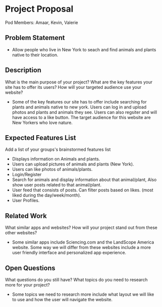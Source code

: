 # Project Proposal

Pod Members: Amaar, Kevin, Valerie

## Problem Statement

- Allow people who live in New York to seach and find animals and plants native to their location.

## Description

What is the main purpose of your project? What are the key features your site has to offer its users? How will your targeted audience use your website?
- Some of the key features our site has to offer include searching for plants and animals native to new york. Users can log in and upload photos and plants and animals they see. Users can also regsiter and will have access to a like button. The target audience for this website are New Yorkers who love nature. 

## Expected Features List

Add a list of your groups's brainstormed features list
- Displays information on Animals and plants.
- Users can upload pictures of animals and plants (New York).
- Users can like photos of animals/plants.
- Login/Register
- Search for animals and display information about that animal/plant, Also show user posts related to that animal/plant.
- User feed that consists of posts. Can filter posts based on likes. (most liked during the day/week/month).
- User Profiles.


## Related Work

What similar apps and websites? How will your project stand out from these other websites?
- Some similar apps include Sciencing.com and the LandScope America website. Some way we will differ from these websites include a more user friendly interface and personalized app experience. 

## Open Questions

What questions do you still have? What topics do you need to research more for your project?
- Some topics we need to research more include what layout we will like to use and how the user will navigate the website. 
